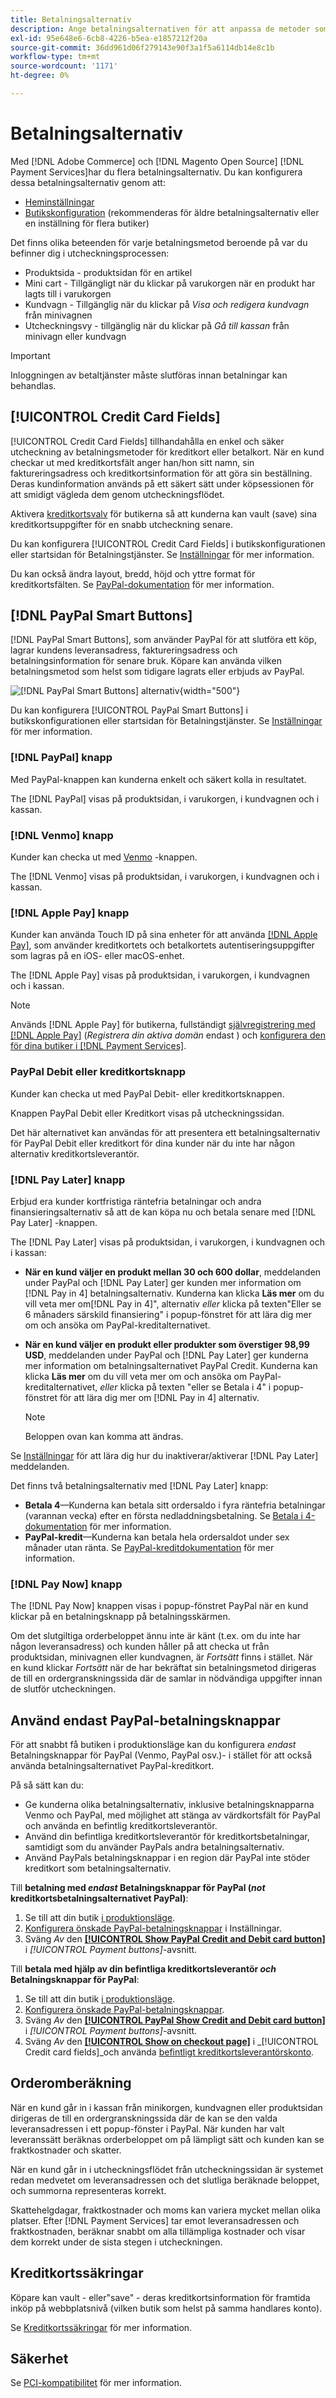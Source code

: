 ```yaml
---
title: Betalningsalternativ
description: Ange betalningsalternativen för att anpassa de metoder som är tillgängliga för dina butikskunder.
exl-id: 95e648e6-6cb8-4226-b5ea-e1857212f20a
source-git-commit: 36dd961d06f279143e90f3a1f5a6114db14e8c1b
workflow-type: tm+mt
source-wordcount: '1171'
ht-degree: 0%

---
```


# Betalningsalternativ

Med [!DNL Adobe Commerce] och [!DNL Magento Open Source] [!DNL Payment Services]har du flera betalningsalternativ. Du kan konfigurera dessa betalningsalternativ genom att:

* [Heminställningar](payments-home.md)
* [Butikskonfiguration](configure-admin.md) (rekommenderas för äldre betalningsalternativ eller en inställning för flera butiker)

Det finns olika beteenden för varje betalningsmetod beroende på var du befinner dig i utcheckningsprocessen:

* Produktsida - produktsidan för en artikel
* Mini cart - Tillgängligt när du klickar på varukorgen när en produkt har lagts till i varukorgen
* Kundvagn - Tillgänglig när du klickar på _Visa och redigera kundvagn_ från minivagnen
* Utcheckningsvy - tillgänglig när du klickar på _Gå till kassan_ från minivagn eller kundvagn

>[!IMPORTANT]
>
>Inloggningen av betaltjänster måste slutföras innan betalningar kan behandlas.

## [!UICONTROL Credit Card Fields]

[!UICONTROL Credit Card Fields] tillhandahålla en enkel och säker utcheckning av betalningsmetoder för kreditkort eller betalkort. När en kund checkar ut med kreditkortsfält anger han/hon sitt namn, sin faktureringsadress och kreditkortsinformation för att göra sin beställning. Deras kundinformation används på ett säkert sätt under köpsessionen för att smidigt vägleda dem genom utcheckningsflödet.

Aktivera [kreditkortsvalv](#vaulting) för butikerna så att kunderna kan vault (save) sina kreditkortsuppgifter för en snabb utcheckning senare.

Du kan konfigurera [!UICONTROL Credit Card Fields] i butikskonfigurationen eller startsidan för Betalningstjänster. Se [Inställningar](settings.md#credit-card-fields) för mer information.

Du kan också ändra layout, bredd, höjd och yttre format för kreditkortsfälten. Se [PayPal-dokumentation](https://developer.paypal.com/docs/checkout/advanced/customize/card-field-style/) för mer information.

## [!DNL PayPal Smart Buttons]

[!DNL PayPal Smart Buttons], som använder PayPal för att slutföra ett köp, lagrar kundens leveransadress, faktureringsadress och betalningsinformation för senare bruk. Köpare kan använda vilken betalningsmetod som helst som tidigare lagrats eller erbjuds av PayPal.

![[!DNL PayPal Smart Buttons] alternativ](assets/payment-buttons.png){width="500"}

Du kan konfigurera [!UICONTROL PayPal Smart Buttons] i butikskonfigurationen eller startsidan för Betalningstjänster.  Se [Inställningar](settings.md#payment-buttons) för mer information.

### [!DNL PayPal] knapp

Med PayPal-knappen kan kunderna enkelt och säkert kolla in resultatet.

The [!DNL PayPal] visas på produktsidan, i varukorgen, i kundvagnen och i kassan.

### [!DNL Venmo] knapp

Kunder kan checka ut med [Venmo](https://venmo.com/) -knappen.

The [!DNL Venmo] visas på produktsidan, i varukorgen, i kundvagnen och i kassan.

### [!DNL Apple Pay] knapp

Kunder kan använda Touch ID på sina enheter för att använda [[!DNL Apple Pay]](https://www.apple.com/apple-pay/), som använder kreditkortets och betalkortets autentiseringsuppgifter som lagras på en iOS- eller macOS-enhet.

The [!DNL Apple Pay] visas på produktsidan, i varukorgen, i kundvagnen och i kassan.

>[!NOTE]
>
> Används [!DNL Apple Pay] för butikerna, fullständigt [självregistrering med [!DNL Apple Pay]](https://developer.paypal.com/docs/checkout/apm/apple-pay/#register-your-live-domain) (_Registrera din aktiva domän_ endast ) och [konfigurera den för dina butiker i [!DNL Payment Services]](settings.md#payment-buttons).

### PayPal Debit eller kreditkortsknapp

Kunder kan checka ut med PayPal Debit- eller kreditkortsknappen.

Knappen PayPal Debit eller Kreditkort visas på utcheckningssidan.

Det här alternativet kan användas för att presentera ett betalningsalternativ för PayPal Debit eller kreditkort för dina kunder när du inte har någon alternativ kreditkortsleverantör.

### [!DNL Pay Later] knapp

Erbjud era kunder kortfristiga räntefria betalningar och andra finansieringsalternativ så att de kan köpa nu och betala senare med [!DNL Pay Later] -knappen.

The [!DNL Pay Later] visas på produktsidan, i varukorgen, i kundvagnen och i kassan:

* **När en kund väljer en produkt mellan 30 och 600 dollar**, meddelanden under PayPal och [!DNL Pay Later] ger kunden mer information om [!DNL Pay in 4] betalningsalternativ. Kunderna kan klicka **Läs mer** om du vill veta mer om[!DNL Pay in 4]&quot;, alternativ _eller_ klicka på texten&quot;Eller se 6 månaders särskild finansiering&quot; i popup-fönstret för att lära dig mer om och ansöka om PayPal-kreditalternativet.
* **När en kund väljer en produkt eller produkter som överstiger 98,99 USD**, meddelanden under PayPal och [!DNL Pay Later] ger kunderna mer information om betalningsalternativet PayPal Credit. Kunderna kan klicka **Läs mer** om du vill veta mer om och ansöka om PayPal-kreditalternativet, _eller_ klicka på texten &quot;eller se Betala i 4&quot; i popup-fönstret för att lära dig mer om [!DNL Pay in 4] alternativ.

  >[!NOTE]
  >
  >Beloppen ovan kan komma att ändras.

Se [Inställningar](settings.md#payment-buttons) för att lära dig hur du inaktiverar/aktiverar [!DNL Pay Later] meddelanden.

Det finns två betalningsalternativ med [!DNL Pay Later] knapp:

* **Betala 4**—Kunderna kan betala sitt ordersaldo i fyra räntefria betalningar (varannan vecka) efter en första nedladdningsbetalning. Se [Betala i 4-dokumentation](https://www.paypal.com/us/digital-wallet/ways-to-pay/buy-now-pay-later) för mer information.
* **PayPal-kredit**—Kunderna kan betala hela ordersaldot under sex månader utan ränta. Se [PayPal-kreditdokumentation](https://www.paypal.com/us/webapps/mpp/paypal-credit) för mer information.

### [!DNL Pay Now] knapp

The [!DNL Pay Now] knappen visas i popup-fönstret PayPal när en kund klickar på en betalningsknapp på betalningsskärmen.

Om det slutgiltiga orderbeloppet ännu inte är känt (t.ex. om du inte har någon leveransadress) och kunden håller på att checka ut från produktsidan, minivagnen eller kundvagnen, är _Fortsätt_ finns i stället. När en kund klickar _Fortsätt_ när de har bekräftat sin betalningsmetod dirigeras de till en ordergranskningssida där de samlar in nödvändiga uppgifter innan de slutför utcheckningen.

## Använd endast PayPal-betalningsknappar

För att snabbt få butiken i produktionsläge kan du konfigurera _endast_ Betalningsknappar för PayPal (Venmo, PayPal osv.)- i stället för att också använda betalningsalternativet PayPal-kreditkort.

På så sätt kan du:

* Ge kunderna olika betalningsalternativ, inklusive betalningsknapparna Venmo och PayPal, med möjlighet att stänga av värdkortsfält för PayPal och använda en befintlig kreditkortsleverantör.
* Använd din befintliga kreditkortsleverantör för kreditkortsbetalningar, samtidigt som du använder PayPals andra betalningsalternativ.
* Använd PayPals betalningsknappar i en region där PayPal inte stöder kreditkort som betalningsalternativ.

Till **betalning med _endast_ Betalningsknappar för PayPal (_not_ kreditkortsbetalningsalternativet PayPal)**:

1. Se till att din butik [i produktionsläge](settings.md#enable-payment-services).
1. [Konfigurera önskade PayPal-betalningsknappar](settings.md#payment-buttons) i Inställningar.
1. Sväng _Av_ den **[[!UICONTROL Show PayPal Credit and Debit card button]](settings.md#payment-buttons)** i _[!UICONTROL Payment buttons]_-avsnitt.

Till **betala med hjälp av din befintliga kreditkortsleverantör _och_ Betalningsknappar för PayPal**:

1. Se till att din butik [i produktionsläge](settings.md#enable-payment-services).
1. [Konfigurera önskade PayPal-betalningsknappar](settings.md#payment-buttons).
1. Sväng _Av_ den **[[!UICONTROL PayPal Show Credit and Debit card button]](settings.md#payment-buttons)** i _[!UICONTROL Payment buttons]_-avsnitt.
1. Sväng _Av_ den **[[!UICONTROL Show on checkout page]](settings.md#credit-card-fields)** i _[!UICONTROL Credit card fields]_och använda [befintligt kreditkortsleverantörskonto](https://experienceleague.adobe.com/docs/commerce-admin/stores-sales/payments/payments.html#payments).

## Orderomberäkning

När en kund går in i kassan från minikorgen, kundvagnen eller produktsidan dirigeras de till en ordergranskningssida där de kan se den valda leveransadressen i ett popup-fönster i PayPal. När kunden har valt leveranssätt beräknas orderbeloppet om på lämpligt sätt och kunden kan se fraktkostnader och skatter.

När en kund går in i utcheckningsflödet från utcheckningssidan är systemet redan medvetet om leveransadressen och det slutliga beräknade beloppet, och summorna representeras korrekt.

Skattehelgdagar, fraktkostnader och moms kan variera mycket mellan olika platser. Efter [!DNL Payment Services] tar emot leveransadressen och fraktkostnaden, beräknar snabbt om alla tillämpliga kostnader och visar dem korrekt under de sista stegen i utcheckningen.

## Kreditkortssäkringar

Köpare kan vault - eller&quot;save&quot; - deras kreditkortsinformation för framtida inköp på webbplatsnivå (vilken butik som helst på samma handlares konto).

Se [Kreditkortssäkringar](vaulting.md) för mer information.

## Säkerhet

Se [PCI-kompatibilitet](security.md#pci-compliance) för mer information.
